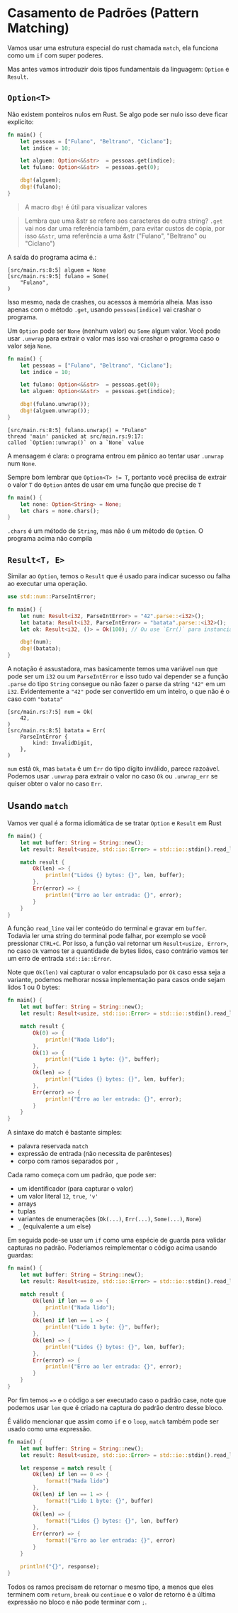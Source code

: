 # Casamento de Padrões (Pattern Matching)

Vamos usar uma estrutura especial do rust chamada `match`, ela funciona como um `if` com super poderes.

Mas antes vamos introduzir dois tipos fundamentais da linguagem: `Option` e `Result`.

## `Option<T>`

Não existem ponteiros nulos em Rust. Se algo pode ser nulo isso deve ficar explicito:

```rust
fn main() {
    let pessoas = ["Fulano", "Beltrano", "Ciclano"];
    let indice = 10;

    let alguem: Option<&&str>  = pessoas.get(indice);
    let fulano: Option<&&str>  = pessoas.get(0);

    dbg!(alguem);
    dbg!(fulano);
}
```

> A macro `dbg!` é útil para visualizar valores 

> Lembra que uma &str se refere aos caracteres de outra string? `.get` vai nos dar uma referência também, para evitar
> custos de cópia, por isso `&&str`, uma referência a uma &str ("Fulano", "Beltrano" ou "Ciclano")

A saída do programa acima é.:

```
[src/main.rs:8:5] alguem = None
[src/main.rs:9:5] fulano = Some(
    "Fulano",
)
```

Isso mesmo, nada de crashes, ou acessos à memória alheia.
Mas isso apenas com o método `.get`, usando `pessoas[indice]` vai crashar o programa.

Um `Option` pode ser `None` (nenhum valor) ou `Some` algum valor. Você pode usar `.unwrap` para extrair o valor
mas isso vai crashar o programa caso o valor seja `None`.

```rust
fn main() {
    let pessoas = ["Fulano", "Beltrano", "Ciclano"];
    let indice = 10;

    let fulano: Option<&&str>  = pessoas.get(0);
    let alguem: Option<&&str>  = pessoas.get(indice);

    dbg!(fulano.unwrap());
    dbg!(alguem.unwrap());
}
```

```
[src/main.rs:8:5] fulano.unwrap() = "Fulano"
thread 'main' panicked at src/main.rs:9:17:
called `Option::unwrap()` on a `None` value
```

A mensagem é clara: o programa entrou em pânico ao tentar usar `.unwrap` num `None`.

Sempre bom lembrar que `Option<T> != T`, portanto você preciisa de extrair o valor `T` do `Option` antes de usar em uma função que precise de `T`

```rust
fn main() {
    let none: Option<String> = None;
    let chars = none.chars();
}
```

`.chars` é um método de `String`, mas não é um método de `Option`. O programa acima não compila

## `Result<T, E>`

Similar ao `Option`, temos o `Result` que é usado para indicar sucesso ou falha ao executar uma operação.

```rust
use std::num::ParseIntError;

fn main() {
    let num: Result<i32, ParseIntError> = "42".parse::<i32>();
    let batata: Result<i32, ParseIntError> = "batata".parse::<i32>();
    let ok: Result<i32, ()> = Ok(100); // Ou use `Err()` para instanciar um valor de erro

    dbg!(num);
    dbg!(batata);
}
```

A notação é assustadora, mas basicamente temos uma variável `num` que pode ser um `i32` ou um `ParseIntError` e isso tudo vai depender se a função `.parse` 
do tipo `String` consegue ou não fazer o parse da string `"42"` em um `i32`. Evidentemente a `"42"` pode ser convertido em um inteiro, o que não é o caso com `"batata"`

```
[src/main.rs:7:5] num = Ok(
    42,
)
[src/main.rs:8:5] batata = Err(
    ParseIntError {
        kind: InvalidDigit,
    },
)
```

`num` está `Ok`, mas `batata` é um `Err` do tipo dígito inválido, parece razoável. Podemos usar `.unwrap` para extrair o valor no caso `Ok` ou `.unwrap_err` se quiser obter o valor no caso `Err`.

## Usando `match`

Vamos ver qual é a forma idiomática de se tratar `Option` e `Result` em Rust

```rust
fn main() {
    let mut buffer: String = String::new();
    let result: Result<usize, std::io::Error> = std::io::stdin().read_line(&mut buffer);

    match result {
        Ok(len) => {
            println!("Lidos {} bytes: {}", len, buffer);
        },
        Err(error) => {
            println!("Erro ao ler entrada: {}", error);
        }
    }
}
```

A função `read_line` vai ler conteúdo do terminal e gravar em `buffer`. Todavia ler uma string do terminal pode falhar, por exemplo se você pressionar `CTRL+C`. Por isso, a função vai retornar um `Result<usize, Error>`, no caso `Ok` vamos ter a quantidade de bytes lidos, caso contrário vamos ter um erro de entrada `std::io::Error`.

Note que `Ok(len)` vai capturar o valor encapsulado por `Ok` caso essa seja a variante, podemos melhorar nossa implementação para casos onde sejam lidos 1 ou 0 bytes:


```rust
fn main() {
    let mut buffer: String = String::new();
    let result: Result<usize, std::io::Error> = std::io::stdin().read_line(&mut buffer);

    match result {
        Ok(0) => {
            println!("Nada lido");
        },
        Ok(1) => {
            println!("Lido 1 byte: {}", buffer);
        },
        Ok(len) => {
            println!("Lidos {} bytes: {}", len, buffer);
        },
        Err(error) => {
            println!("Erro ao ler entrada: {}", error);
        }
    }
}
```

A sintaxe do match é bastante simples: 

- palavra reservada `match`
- expressão de entrada (não necessita de parênteses)
- corpo com ramos separados por `,`

Cada ramo começa com um padrão, que pode ser:

- um identificador (para capturar o valor)
- um valor literal `12`, `true`, `'v'`
- arrays
- tuplas
- variantes de enumerações (`Ok(...)`, `Err(...)`, `Some(...)`, `None`)
- `_` (equivalente a um else)

Em seguida pode-se usar um `if` como uma espécie de guarda para validar capturas no padrão. Poderiamos reimplementar o código acima usando guardas:

```rust
fn main() {
    let mut buffer: String = String::new();
    let result: Result<usize, std::io::Error> = std::io::stdin().read_line(&mut buffer);

    match result {
        Ok(len) if len == 0 => {
            println!("Nada lido");
        },
        Ok(len) if len == 1 => {
            println!("Lido 1 byte: {}", buffer);
        },
        Ok(len) => {
            println!("Lidos {} bytes: {}", len, buffer);
        },
        Err(error) => {
            println!("Erro ao ler entrada: {}", error);
        }
    }
}
```

Por fim temos `=>` e o código a ser executado caso o padrão case, note que podemos usar `len` que é criado na captura do padrão dentro desse bloco.

É válido mencionar que assim como `if` e o `loop`, `match` também pode ser usado como uma expressão. 

```rust
fn main() {
    let mut buffer: String = String::new();
    let result: Result<usize, std::io::Error> = std::io::stdin().read_line(&mut buffer);

    let response = match result {
        Ok(len) if len == 0 => {
            format!("Nada lido")
        },
        Ok(len) if len == 1 => {
            format!("Lido 1 byte: {}", buffer)
        },
        Ok(len) => {
            format!("Lidos {} bytes: {}", len, buffer)
        },
        Err(error) => {
            format!("Erro ao ler entrada: {}", error)
        }
    }

    println!("{}", response);
}
```

Todos os ramos precisam de retornar o mesmo tipo, a menos que eles terminem com `return`, `break` ou `continue` e o valor de retorno é a última expressão no bloco e não pode terminar com `;`.
